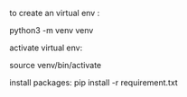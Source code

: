 to create an virtual env :

python3 -m venv venv


activate virtual env:

source venv/bin/activate


install packages:
pip install -r requirement.txt
